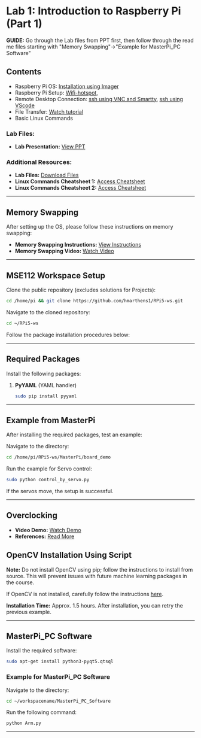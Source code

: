 

# Lab 1: Introduction to Raspberry Pi (Part 1)

**GUIDE:** Go through the Lab files from PPT first, then follow through the read me files starting with "Memory Swapping"->"Example for MasterPi_PC Software"

## Contents
- Raspberry Pi OS: [Installation using Imager](https://1sfu-my.sharepoint.com/:v:/g/personal/mnariman_sfu_ca/EctjCUgi0TNBnjfljyBOzlIBlQFRnIUxZRQWd5di8wQJpQ?nav=eyJyZWZlcnJhbEluZm8iOnsicmVmZXJyYWxBcHAiOiJPbmVEcml2ZUZvckJ1c2luZXNzIiwicmVmZXJyYWxBcHBQbGF0Zm9ybSI6IldlYiIsInJlZmVycmFsTW9kZSI6InZpZXciLCJyZWZlcnJhbFZpZXciOiJNeUZpbGVzTGlua0NvcHkifX0&e=wlEJSO)
- Raspberry Pi Setup: [Wifi-hotspot](https://1sfu-my.sharepoint.com/:v:/g/personal/mnariman_sfu_ca/ETjXQJLWK7ZFph6CpkjX0O8Bb6LBijeFyOjoxx6raX7Wqg?nav=eyJyZWZlcnJhbEluZm8iOnsicmVmZXJyYWxBcHAiOiJPbmVEcml2ZUZvckJ1c2luZXNzIiwicmVmZXJyYWxBcHBQbGF0Zm9ybSI6IldlYiIsInJlZmVycmFsTW9kZSI6InZpZXciLCJyZWZlcnJhbFZpZXciOiJNeUZpbGVzTGlua0NvcHkifX0&e=mjI107),
- Remote Desktop Connection: [ssh using VNC and Smartty](https://1sfu-my.sharepoint.com/:v:/g/personal/mnariman_sfu_ca/EWjp16yWOzBJtykEqafDoiUBe8ml6vaUaFsHeEQw683xIg?nav=eyJyZWZlcnJhbEluZm8iOnsicmVmZXJyYWxBcHAiOiJPbmVEcml2ZUZvckJ1c2luZXNzIiwicmVmZXJyYWxBcHBQbGF0Zm9ybSI6IldlYiIsInJlZmVycmFsTW9kZSI6InZpZXciLCJyZWZlcnJhbFZpZXciOiJNeUZpbGVzTGlua0NvcHkifX0&e=44aw7J), [ssh using VScode](https://1sfu-my.sharepoint.com/:v:/g/personal/mnariman_sfu_ca/EVNvlAtQ2h1Ktzt_zGm9MGcBjrVhZLAdORSbY-kf6bj68w?nav=eyJyZWZlcnJhbEluZm8iOnsicmVmZXJyYWxBcHAiOiJPbmVEcml2ZUZvckJ1c2luZXNzIiwicmVmZXJyYWxBcHBQbGF0Zm9ybSI6IldlYiIsInJlZmVycmFsTW9kZSI6InZpZXciLCJyZWZlcnJhbFZpZXciOiJNeUZpbGVzTGlua0NvcHkifX0&e=vUw4w4)
- File Transfer: [Watch tutorial](https://1sfu-my.sharepoint.com/:v:/g/personal/mnariman_sfu_ca/ESfGQ3MnePpKiL16B70OFYQB8BDpufgs5jwaqA16z_fqng?nav=eyJyZWZlcnJhbEluZm8iOnsicmVmZXJyYWxBcHAiOiJPbmVEcml2ZUZvckJ1c2luZXNzIiwicmVmZXJyYWxBcHBQbGF0Zm9ybSI6IldlYiIsInJlZmVycmFsTW9kZSI6InZpZXciLCJyZWZlcnJhbFZpZXciOiJNeUZpbGVzTGlua0NvcHkifX0&e=0EZOhR)
- Basic Linux Commands

### Lab Files:
- **Lab Presentation:** [View PPT](https://1sfu-my.sharepoint.com/:p:/g/personal/mnariman_sfu_ca/ER7Ka5JNgEJEoHxdtXBOtIEBoXrseEaAk7MyCYmsVwL05w?e=tSZa9A)

### Additional Resources:
- **Lab Files:** [Download Files](https://1sfu-my.sharepoint.com/:f:/g/personal/mhakizim_sfu_ca/EsqILDf2CF9Nkj5EvpWbk68BhWfN5ra50C7CpnQFA_7zrA?e=DYATYx)
- **Linux Commands Cheatsheet 1:** [Access Cheatsheet](https://1sfu-my.sharepoint.com/:b:/g/personal/mnariman_sfu_ca/ERHFC5jv901FlEH2YozQtLABVmCSBqaPGf5LsoQ_Rcm5sQ?e=8Cor6a)
- **Linux Commands Cheatsheet 2:** [Access Cheatsheet](https://oit.ua.edu/wp-content/uploads/2020/12/Linux_bash_cheat_sheet-1.pdf)

---

## Memory Swapping

After setting up the OS, please follow these instructions on memory swapping:

- **Memory Swapping Instructions:** [View Instructions](https://1sfu-my.sharepoint.com/:w:/g/personal/mnariman_sfu_ca/EUos1qf73eBGkV8BOaB4mlIBtdVHH4ZglPt9n-vcetGK6A?e=pnFyUm)
- **Memory Swapping Video:** [Watch Video](https://1sfu-my.sharepoint.com/:v:/g/personal/mnariman_sfu_ca/ESH11031VfNHs_g-TYmImi0BKvxZxWVKrCWHgdwZ9jf4Cw?nav=eyJyZWZlcnJhbEluZm8iOnsicmVmZXJyYWxBcHAiOiJPbmVEcml2ZUZvckJ1c2luZXNzIiwicmVmZXJyYWxBcHBQbGF0Zm9ybSI6IldlYiIsInJlZmVycmFsTW9kZSI6InZpZXciLCJyZWZlcnJhbFZpZXciOiJNeUZpbGVzTGlua0NvcHkifX0&e=QqoB9x)

---

## MSE112 Workspace Setup

Clone the public repository (excludes solutions for Projects):

```bash
cd /home/pi && git clone https://github.com/hmarthens1/RPi5-ws.git
```

Navigate to the cloned repository:

```bash
cd ~/RPi5-ws
```

Follow the package installation procedures below:

---

## Required Packages

Install the following packages:

1. **PyYAML** (YAML handler)
   ```bash
   sudo pip install pyyaml

---

## Example from MasterPi

After installing the required packages, test an example:

Navigate to the directory:

```bash
cd /home/pi/RPi5-ws/MasterPi/board_demo

```

Run the example for Servo control:

```bash
sudo python control_by_servo.py
```

If the servos move, the setup is successful.

---
<!--
### Before OpenCV Installation: Follow Instructions for Gstreamer

- **Gstreamer Setup:** [View Instructions](https://1sfu-my.sharepoint.com/:w:/g/personal/mnariman_sfu_ca/EX1mgtM3SRdLh1aE_tTZubQBF2nU7zVNEx3l3PxnkfOUQA?e=8RW3Nw)
-->
## Overclocking

- **Video Demo:** [Watch Demo](https://1sfu-my.sharepoint.com/:v:/g/personal/mnariman_sfu_ca/EXVSrKCz_8lFioCxkZRBGs8BvZU0JVhMVvBFuD1F56JryQ?nav=eyJyZWZlcnJhbEluZm8iOnsicmVmZXJyYWxBcHAiOiJPbmVEcml2ZUZvckJ1c2luZXNzIiwicmVmZXJyYWxBcHBQbGF0Zm9ybSI6IldlYiIsInJlZmVycmFsTW9kZSI6InZpZXciLCJyZWZlcnJhbFZpZXciOiJNeUZpbGVzTGlua0NvcHkifX0&e=C65Pw5)
- **References:** [Read More](https://qengineering.eu/overclocking-the-raspberry-pi-4.html)

## OpenCV Installation Using Script

**Note:** Do not install OpenCV using pip; follow the instructions to install from source. This will prevent issues with future machine learning packages in the course.
  
If OpenCV is not installed, carefully follow the instructions [here](https://1sfu-my.sharepoint.com/:w:/g/personal/mnariman_sfu_ca/ESDZQjP6HpBGr9JAoZ9tghAB2_iqPQz7TrmJdBu3EzBYCw?e=CTIEz1).

**Installation Time:** Approx. 1.5 hours. After installation, you can retry the previous example.

---

## MasterPi_PC Software

Install the required software:

```bash
sudo apt-get install python3-pyqt5.qtsql
```

### Example for MasterPi_PC Software

Navigate to the directory:

```bash
cd ~/workspacename/MasterPi_PC_Software
```

Run the following command:

```bash
python Arm.py
```

---
